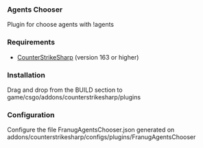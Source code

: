 ### Agents Chooser

Plugin for choose agents with !agents

### Requirements

* [CounterStrikeSharp](https://github.com/roflmuffin/CounterStrikeSharp/) (version 163 or higher)

### Installation

Drag and drop from the BUILD section to game/csgo/addons/counterstrikesharp/plugins


### Configuration

Configure the file FranugAgentsChooser.json generated on addons/counterstrikesharp/configs/plugins/FranugAgentsChooser
